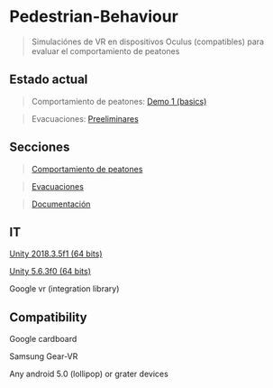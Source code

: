 ﻿# Pedestrian-Behaviour

>Simulaciónes de VR en dispositivos Oculus (compatibles) para
evaluar el comportamiento de peatones


## Estado actual
>Comportamiento de peatones: [Demo 1 (basics)](https://github.com/RicardoGuevara/Pedestrian-Behaviour/tree/master/comportamiento_peatones/demo/VrPedBehav)

>Evacuaciones: [Preeliminares](https://github.com/RicardoGuevara/Pedestrian-Behaviour/tree/master/evacuaciones/vrproyect)


## Secciones
>[Comportamiento de peatones](https://github.com/RicardoGuevara/Pedestrian-Behaviour/tree/master/comportamiento_peatones/demo/VrPedBehav)


>[Evacuaciones](https://github.com/RicardoGuevara/Pedestrian-Behaviour/tree/master/evacuaciones)


>[Documentación](https://github.com/RicardoGuevara/Pedestrian-Behaviour/tree/master/Documentos)



## IT

[Unity 2018.3.5f1 (64 bits)](https://unity3d.com/es/get-unity/download?thank-you=update&download_nid=60709&os=Win)

[Unity 5.6.3f0 (64 bits)](https://unity3d.com/es/get-unity/download?thank-you=update&download_nid=47820&os=Win)

Google vr (integration library)

## Compatibility
Google cardboard

Samsung Gear-VR

Any android 5.0 (lollipop) or grater devices 
